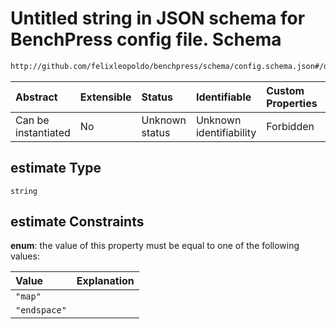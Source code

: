 # Untitled string in JSON schema for BenchPress config file. Schema

```txt
http://github.com/felixleopoldo/benchpress/schema/config.schema.json#/definitions/bidag_itsearch/properties/estimate
```



| Abstract            | Extensible | Status         | Identifiable            | Custom Properties | Additional Properties | Access Restrictions | Defined In                                                       |
| :------------------ | :--------- | :------------- | :---------------------- | :---------------- | :-------------------- | :------------------ | :--------------------------------------------------------------- |
| Can be instantiated | No         | Unknown status | Unknown identifiability | Forbidden         | Allowed               | none                | [config.schema.json*](config.schema.json "open original schema") |

## estimate Type

`string`

## estimate Constraints

**enum**: the value of this property must be equal to one of the following values:

| Value        | Explanation |
| :----------- | :---------- |
| `"map"`      |             |
| `"endspace"` |             |
